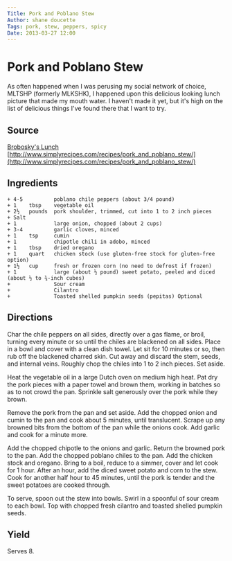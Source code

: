 ```yaml
---
Title: Pork and Poblano Stew  
Author: shane doucette  
Tags: pork, stew, peppers, spicy
Date: 2013-03-27 12:00  
---
```


# Pork and Poblano Stew
As often happened when I was perusing my social network of choice, MLTSHP
(formerly MLKSHK), I happened upon this delicious looking lunch picture that
made my mouth water. I haven't made it yet, but it's high on the list of 
delicious things I've found there that I want to try. 

## Source
[Brobosky's Lunch](http://mltshp.com/p/PJ0O)  
[http://www.simplyrecipes.com/recipes/pork_and_poblano_stew/](http://www.simplyrecipes.com/recipes/pork_and_poblano_stew/)  

## Ingredients
~~~~
+ 4-5          poblano chile peppers (about 3/4 pound)
+ 1    tbsp    vegetable oil
+ 2½   pounds  pork shoulder, trimmed, cut into 1 to 2 inch pieces
+ Salt
+ 1            large onion, chopped (about 2 cups)
+ 3-4          garlic cloves, minced
+ 1    tsp     cumin
+ 1            chipotle chili in adobo, minced
+ 1    tbsp    dried oregano
+ 1    quart   chicken stock (use gluten-free stock for gluten-free option)
+ 1½   cup     fresh or frozen corn (no need to defrost if frozen)
+ 1            large (about ½ pound) sweet potato, peeled and diced (about ½ to ¾-inch cubes)
+              Sour cream
+              Cilantro
+              Toasted shelled pumpkin seeds (pepitas) Optional
~~~~

## Directions
Char the chile peppers on all sides, directly over a gas flame, or broil, 
turning every minute or so until the chiles are blackened on all sides. Place 
in a bowl and cover with a clean dish towel. Let sit for 10 minutes or so, 
then rub off the blackened charred skin. Cut away and discard the stem, 
seeds, and internal veins. Roughly chop the chiles into 1 to 2 inch pieces. 
Set aside.

Heat the vegetable oil in a large Dutch oven on medium high heat. Pat dry the 
pork pieces with a paper towel and brown them, working in batches so as to not 
crowd the pan. Sprinkle salt generously over the pork while they brown.

Remove the pork from the pan and set aside. Add the chopped onion and cumin to 
the pan and cook about 5 minutes, until translucent. Scrape up any browned 
bits from the bottom of the pan while the onions cook. Add garlic and cook for 
a minute more.

Add the chopped chipotle to the onions and garlic. Return the browned pork to 
the pan. Add the chopped poblano chiles to the pan. Add the chicken stock and 
oregano. Bring to a boil, reduce to a simmer, cover and let cook for 1 hour. 
After an hour, add the diced sweet potato and corn to the stew. Cook for 
another half hour to 45 minutes, until the pork is tender and the sweet 
potatoes are cooked through.

To serve, spoon out the stew into bowls. Swirl in a spoonful of sour cream to 
each bowl. Top with chopped fresh cilantro and toasted shelled pumpkin seeds.

## Yield
Serves 8.
